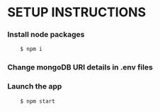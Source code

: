 # SETUP INSTRUCTIONS

### Install node packages
```bash
    $ npm i
```

### Change mongoDB URI details in .env files

### Launch the app
```bash
    $ npm start
```
